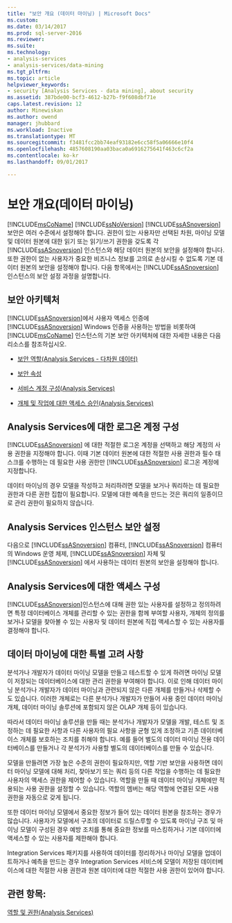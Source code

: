 ```yaml
---
title: "보안 개요 (데이터 마이닝) | Microsoft Docs"
ms.custom: 
ms.date: 03/14/2017
ms.prod: sql-server-2016
ms.reviewer: 
ms.suite: 
ms.technology:
- analysis-services
- analysis-services/data-mining
ms.tgt_pltfrm: 
ms.topic: article
helpviewer_keywords:
- security [Analysis Services - data mining], about security
ms.assetid: 387bde00-bcf3-4612-b27b-f9f608dbf71e
caps.latest.revision: 12
author: Minewiskan
ms.author: owend
manager: jhubbard
ms.workload: Inactive
ms.translationtype: MT
ms.sourcegitcommit: f3481fcc2bb74eaf93182e6cc58f5a06666e10f4
ms.openlocfilehash: 4857608190aa03baca0a6916275641f463c6cf2a
ms.contentlocale: ko-kr
ms.lasthandoff: 09/01/2017

---
```

# <a name="security-overview-data-mining"></a>보안 개요(데이터 마이닝)
  [!INCLUDE[msCoName](../../includes/msconame-md.md)] [!INCLUDE[ssNoVersion](../../includes/ssnoversion-md.md)] [!INCLUDE[ssASnoversion](../../includes/ssasnoversion-md.md)] 보안은 여러 수준에서 설정해야 합니다. 권한이 있는 사용자만 선택된 차원, 마이닝 모델 및 데이터 원본에 대한 읽기 또는 읽기/쓰기 권한을 갖도록 각 [!INCLUDE[ssASnoversion](../../includes/ssasnoversion-md.md)] 인스턴스와 해당 데이터 원본의 보안을 설정해야 합니다. 또한 권한이 없는 사용자가 중요한 비즈니스 정보를 고의로 손상시킬 수 없도록 기본 데이터 원본의 보안을 설정해야 합니다. 다음 항목에서는 [!INCLUDE[ssASnoversion](../../includes/ssasnoversion-md.md)] 인스턴스의 보안 설정 과정을 설명합니다.  
  
##  <a name="bkmk_Architecture"></a> 보안 아키텍처  
 [!INCLUDE[ssASnoversion](../../includes/ssasnoversion-md.md)]에서 사용자 액세스 인증에 [!INCLUDE[ssASnoversion](../../includes/ssasnoversion-md.md)] Windows 인증을 사용하는 방법을 비롯하여 [!INCLUDE[msCoName](../../includes/msconame-md.md)] 인스턴스의 기본 보안 아키텍처에 대한 자세한 내용은 다음 리소스를 참조하십시오.  
  
-   [보안 역할&#40;Analysis Services - 다차원 데이터&#41;](../../analysis-services/multidimensional-models/olap-logical/security-roles-analysis-services-multidimensional-data.md)  
  
-   [보안 속성](../../analysis-services/server-properties/security-properties.md)  
  
-   [서비스 계정 구성&#40;Analysis Services&#41;](../../analysis-services/instances/configure-service-accounts-analysis-services.md)  
  
-   [개체 및 작업에 대한 액세스 승인&#40;Analysis Services&#41;](../../analysis-services/multidimensional-models/authorizing-access-to-objects-and-operations-analysis-services.md)  
  
##  <a name="bkmk_Logon"></a> Analysis Services에 대한 로그온 계정 구성  
 [!INCLUDE[ssASnoversion](../../includes/ssasnoversion-md.md)] 에 대한 적절한 로그온 계정을 선택하고 해당 계정의 사용 권한을 지정해야 합니다. 이때 기본 데이터 원본에 대한 적절한 사용 권한과 필수 태스크를 수행하는 데 필요한 사용 권한만 [!INCLUDE[ssASnoversion](../../includes/ssasnoversion-md.md)] 로그온 계정에 지정합니다.  
  
 데이터 마이닝의 경우 모델을 작성하고 처리하려면 모델을 보거나 쿼리하는 데 필요한 권한과 다른 권한 집합이 필요합니다. 모델에 대한 예측을 만드는 것은 쿼리의 일종이므로 관리 권한이 필요하지 않습니다.  
  
##  <a name="bkmk_Instance"></a> Analysis Services 인스턴스 보안 설정  
 다음으로 [!INCLUDE[ssASnoversion](../../includes/ssasnoversion-md.md)] 컴퓨터, [!INCLUDE[ssASnoversion](../../includes/ssasnoversion-md.md)] 컴퓨터의 Windows 운영 체제, [!INCLUDE[ssASnoversion](../../includes/ssasnoversion-md.md)] 자체 및 [!INCLUDE[ssASnoversion](../../includes/ssasnoversion-md.md)] 에서 사용하는 데이터 원본의 보안을 설정해야 합니다.  
  
##  <a name="bkmk_Access"></a> Analysis Services에 대한 액세스 구성  
 [!INCLUDE[ssASnoversion](../../includes/ssasnoversion-md.md)]인스턴스에 대해 권한 있는 사용자를 설정하고 정의하려면 특정 데이터베이스 개체를 관리할 수 있는 권한을 함께 부여할 사용자, 개체의 정의를 보거나 모델을 찾아볼 수 있는 사용자 및 데이터 원본에 직접 액세스할 수 있는 사용자를 결정해야 합니다.  
  
##  <a name="bkmk_DMspecial"></a> 데이터 마이닝에 대한 특별 고려 사항  
 분석가나 개발자가 데이터 마이닝 모델을 만들고 테스트할 수 있게 하려면 마이닝 모델이 저장되는 데이터베이스에 대한 관리 권한을 부여해야 합니다. 이로 인해 데이터 마이닝 분석가나 개발자가 데이터 마이닝과 관련되지 않은 다른 개체를 만들거나 삭제할 수도 있습니다. 이러한 개체로는 다른 분석가나 개발자가 만들어 사용 중인 데이터 마이닝 개체, 데이터 마이닝 솔루션에 포함되지 않은 OLAP 개체 등이 있습니다.  
  
 따라서 데이터 마이닝 솔루션을 만들 때는 분석가나 개발자가 모델을 개발, 테스트 및 조정하는 데 필요한 사항과 다른 사용자의 필요 사항을 균형 있게 조정하고 기존 데이터베이스 개체를 보호하는 조치를 취해야 합니다. 예를 들어 별도의 데이터 마이닝 전용 데이터베이스를 만들거나 각 분석가가 사용할 별도의 데이터베이스를 만들 수 있습니다.  
  
 모델을 만들려면 가장 높은 수준의 권한이 필요하지만, 역할 기반 보안을 사용하면 데이터 마이닝 모델에 대해 처리, 찾아보기 또는 쿼리 등의 다른 작업을 수행하는 데 필요한 사용자의 액세스 권한을 제어할 수 있습니다. 역할을 만들 때 데이터 마이닝 개체에만 적용되는 사용 권한을 설정할 수 있습니다. 역할의 멤버는 해당 역할에 연결된 모든 사용 권한을 자동으로 갖게 됩니다.  
  
 또한 데이터 마이닝 모델에서 중요한 정보가 들어 있는 데이터 원본을 참조하는 경우가 많습니다. 사용자가 모델에서 구조의 데이터로 드릴스루할 수 있도록 마이닝 구조 및 마이닝 모델이 구성된 경우 예방 조치를 통해 중요한 정보를 마스킹하거나 기본 데이터에 액세스할 수 있는 사용자를 제한해야 합니다.  
  
 Integration Services 패키지를 사용하여 데이터를 정리하거나 마이닝 모델을 업데이트하거나 예측을 만드는 경우 Integration Services 서비스에 모델이 저장된 데이터베이스에 대한 적절한 사용 권한과 원본 데이터에 대한 적절한 사용 권한이 있어야 합니다.  
  
## <a name="see-also"></a>관련 항목:  
 [역할 및 권한&#40;Analysis Services&#41;](../../analysis-services/multidimensional-models/roles-and-permissions-analysis-services.md)  
  
  

